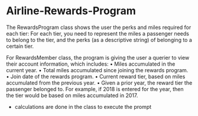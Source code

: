 # Airline-Rewards-Program
The RewardsProgram class shows the user the perks and miles required for each tier:
For each tier, you need to represent the miles a passenger needs to belong to the tier, 
and the perks (as a descriptive string) of belonging to a certain tier.

For RewardsMember class, the program is giving the user a querier to view their account information, which includes: 
• Miles accumulated in the current year. 
• Total miles accumulated since joining the rewards program.
• Join date of the rewards program.
• Current reward tier, based on miles accumulated from the previous year. 
• Given a prior year, the reward tier the passenger belonged to. For
example, if 2018 is entered for the year, then the tier would be based on miles accumulated in 2017.
- calculations are done in the class to execute the prompt
